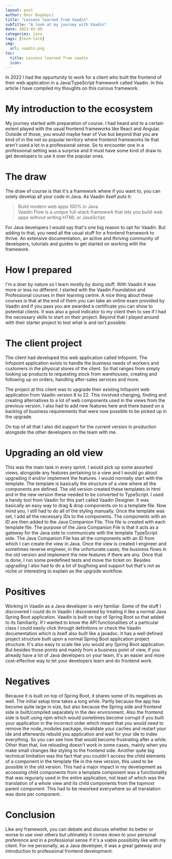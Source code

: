 ```yaml
---
layout: post
author: Onur Bugdayci
title: "Lessons learned from Vaadin"
subTitle: "A look at my journey with Vaadin"
date: 2023-03-09
categories: java
tags: [tech-talk]
img:
  url: vaadin.png
toc:
  title: Lessons learned from vaadin
  icon:
---
```



In 2022 I had the oppurtunity to work for a client who built the frontend of their web application in a
Java/TypeScript framework called Vaadin. In this article I have compiled my thoughts on this curious framework.

<!--more-->

# My introduction to the ecosystem

My journey started with preparation of course. I had heard and to a certain extent played with the usual frontend frameworks like React and Angular.
Outside of those, you would maybe hear of Vue but beyond that you are kind of in the not so popular territory where frontend frameworks lie that aren't used a lot in a professional sense. So to encounter one in a professional setting was a surprise and it must have some kind of draw to get developers to use it over the popular ones.

# The draw

The draw of course is that it's a framework where if you want to, you can solely develop all your code in Java. As Vaadin itself puts it:

>Build modern web apps 100% in Java.
><br>Vaadin Flow is a unique full-stack framework that lets you build web apps without writing HTML or JavaScript.

For Java developers I would say that's one big reason to opt for Vaadin. But adding to that, you need all the usual stuff for a frontend framework to thrive.
An extensive documentation, an active and thriving community of developers, tutorials and guides to get started on working with the framework.

# How I prepared

I'm a doer by nature so I learn mostly by doing stuff. With Vaadin it was more or less no different. I started with the Vaadin Foundation and Professional courses in their learning centre. A nice thing about these courses is that at the end of them you can take an online exam provided by Vaadin and if you pass you are awarded a certificate you can show to potential clients. It was also a good indicator to my client then to see if I had the necessary skills to start on their project. Beyond that I played around with their starter project to test what is and isn't possible.

# The client project

The client had developed this web application called Infopoint. The Infopoint application exists to handle the business needs of workers and customers in the physical stores of the client. So that ranges from simply looking up products to requesting stock from warehouses, creating and following up on orders, handling after-sales services and more.

The project at this client was to upgrade their existing Infopoint web application from Vaadin version 8 to 22. This involved changing, finding and creating alternatives to a lot of web components used in the views from the previous version. I also had to add new features here and there based on a backlog of business requirements that were now possible to be picked up in the upgrade.

On top of all that I also did support for the current version in production alongside the other developers on the team with me.

# Upgrading an old view

This was the main task in every sprint. I would pick up some assorted views, alongside any features pertaining to a view and I would go about upgrading it and/or implement the features. I would normally start with the template. The template is basically the structure of a view where all the components are defined. The old version created these templates in html and in the new version these needed to be converted to TypeScript. I used a handy tool from Vaadin for this part called Vaadin Designer. It was basically an easy way to drag & drop components on to a template file. Now mind you, I still had to do all of the styling manually. Once the template was set, I add all the necessary IDs to the components. The components with an ID are then added to the Java Companion File. This file is created with each template file. The purpose of the Java Companion File is that it acts as a gateway for the Java side to communicate with the template TypeScript side. The Java Companion File has all the components with an ID from which I can create the view in Java.
Once the view is created I engineer and sometimes reverse engineer, in the unfortunate cases, the business flows in the old version and implement the new features if there are any. Once that is done, I run some predefined tests and move the ticket on. Besides upgrading I also had to do a lot of bugfixing and support but that's not as niche or interesting to explain as the upgrade workflow.

# Positives

Working in Vaadin as a Java developer is very familiar. Some of the stuff I discovered I could do in Vaadin I discovered by treating it like a normal Java Spring Boot application. Vaadin is built on top of Spring Boot so that added to its familiarity. If I wanted to know the API functionalities of a particular class I could easily click through definitions or check the Vaadin documentation which is itself also built like a javadoc. It has a well defined project structure built upon a normal Spring Boot application project structure. It's also easy to scale like you would any Spring Boot application. But besides those points and mainly from a business point of view, if you already have a lot of Java developers on your team, it's an easier and more cost-effective way to let your developers learn and do frontend work.

# Negatives

Because it is built on top of Spring Boot, it shares some of its negatives as well. The initial setup time takes a long while. Partly because the app has become quite large in size, but also because the Spring side and frontend side is built/compiled separately in the dev environment. Also the frontend side is built using npm which would sometimes become corrupt if you built your application in the incorrect order which meant that you would need to remove the node_modules package, invalidate your caches and restart your ide and afterwards rebuild you application and wait for your ide to index everything. So you can see how that would become frustrating after a while. Other than that, live reloading doesn't work in some cases, mainly when you make small changes like styling to the frontend side. Another quite big technical limitation was the fact that you couldn't access the child elements of a component in the template file in the new version, this used to be possible in the old version. This had a major impact in my development as accessing child components from a template component was a functionality that was regurarly used in the entire application, not least of which was the translation of a whole view and its child components from the topmost parent component. This had to be reworked everywhere so all translation was done per component.

# Conclusion

Like any framework, you can debate and discuss whether its better or worse to use over others but ultimately it comes down to your personal preference and in a professional sense if it's a viable possibility like with my client. For me personally, as a Java developer, it was a great gateway and introduction to professional frontend development. 





